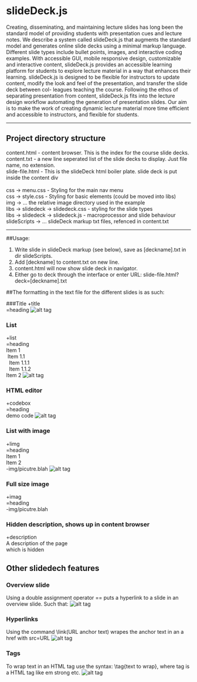 # slideDeck.js
Creating, disseminating, and maintaining lecture slides has long been the standard model of providing students with presentation cues and lecture notes. We describe a system called slideDeck.js that augments the standard model and generates online slide decks using a minimal markup language. Different slide types include bullet points, images, and interactive coding examples. With accessible GUI, mobile responsive design, customizable and interactive content, slideDeck.js provides an accessible learning platform for students to explore lecture material in a way that enhances their learning. slideDeck.js is designed to be flexible for instructors to update content, modify the look and feel of the presentation, and transfer the slide deck between col- leagues teaching the course. Following the ethos of separating presentation from content, slideDeck.js fits into the lecture design workflow automating the generation of presentation slides. Our aim is to make the work of creating dynamic lecture material more time efficient and accessible to instructors, and flexible for students.

---
## Project directory structure

content.html - content browser. This is the index for the course slide decks.<br/>
content.txt - a new line seperated list of the slide decks to display. Just file name, no extension.<br/>
slide-file.html - This is the slideDeck html boiler plate. slide deck is put inside the content div<br/>
<br/>
css -> menu.css - Styling for the main nav menu<br/>
css -> style.css - Styling for basic elements (could be moved into libs)<br/>
img -> ... the relative image directory used in the example<br/>
libs -> slidedeck -> slidedeck.css - styling for the slide types<br/>
libs -> slidedeck -> slidedeck.js - macroprocessor and slide behaviour<br/>
slideScripts -> ... slideDeck markup txt files, refenced in content.txt

---

##Usage:
1. Write slide in slideDeck markup (see below), save as [deckname].txt in dir slideScripts.
2. Add [deckname] to content.txt on new line.
3. content.html will now show slide deck in navigator.
4. Either go to deck through the interface or enter URL: slide-file.html?deck=[deckname].txt



##The formatting in the text file for the different slides is as such:

###Title 
+title<br/>
=heading
![alt tag](https://raw.githubusercontent.com/aume/slideDeck.js/master/img/sdTitle.png)

### List 
+list<br/>
=heading<br/>
Item 1<br />
&nbsp;Item 1.1<br />
&nbsp;&nbsp;Item 1.1.1<br />
&nbsp;&nbsp;Item 1.1.2<br />
Item 2
![alt tag](https://raw.githubusercontent.com/aume/slideDeck.js/master/img/sdList.png)

### HTML editor 
+codebox<br/>
=heading<br/>
demo code
![alt tag](https://raw.githubusercontent.com/aume/slideDeck.js/master/img/sdCode.png)

### List with image 
+limg<br/>
=heading<br/>
Item 1<br/>
Item 2<br/>
-img/picutre.blah
![alt tag](https://raw.githubusercontent.com/aume/slideDeck.js/master/img/sdLIMG.png)


### Full size image
+imag<br/>
=heading<br/>
-img/picutre.blah

### Hidden description, shows up in content browser
+description<br/>
A description of the page<br/>
which is hidden 



## Other slidedech features

### Overview slide
Using a double assignment operator == puts a hyperlink to a slide in an overview slide.
Such that:
![alt tag](https://raw.githubusercontent.com/aume/slideDeck.js/master/img/sdOverview.png)


### Hyperlinks
Using the command \link(URL anchor text) wrapes the anchor text in an a href with src=URL
 ![alt tag](https://raw.githubusercontent.com/aume/slideDeck.js/master/img/sdLink.png)
 
### Tags
To wrap text in an HTML tag use the syntax: \tag{text to wrap}, where tag is a HTML tag like em strong etc.
![alt tag](https://raw.githubusercontent.com/aume/slideDeck.js/master/img/sdTags.png)

 

 


